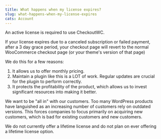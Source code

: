 ```yaml
---
title: What happens when my license expires?
slug: what-happens-when-my-license-expires
cats: Account
---
```



  <p>
    An active license is required to use CheckoutWC.
  </p>
  <p>
    If your license expires due to a canceled subscription or failed payment, after a 3 day grace period, your checkout page will revert to the normal WooCommerce checkout page (or your theme's version of that page)
  </p>
  <p>
    We do this for a few reasons:
  </p>
  <ol>
    <li>It allows us to offer monthly pricing.
    </li>
    <li>Maintain a plugin like this is a LOT of work. Regular updates are crucial for the plugin to perform correctly.
    </li>
    <li>It protects the profitability of the product, which allows us to invest significant resources into making it better.
    </li>
  </ol>
  <p>
    We want to be "all in" with our customers. Too many WordPress products have languished as an increasing number of customers rely on outdated versions. This forces companies to focus primarily on acquiring new customers, which is bad for existing customers and new customers.
  </p>
  <p>
    We do not currently offer a lifetime license and do not plan on ever offering a lifetime license option.
  </p>
